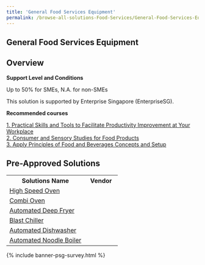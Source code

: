 ```yaml
---
title: 'General Food Services Equipment'
permalink: /browse-all-solutions-Food-Services/General-Food-Services-Equipment
---
```


## General Food Services Equipment
## Overview

**Support Level and Conditions**

Up to 50% for SMEs, N.A. for non-SMEs

This solution is supported by Enterprise Singapore (EnterpriseSG).

**Recommended courses**



<a href='https://sfec.enterprisejobskills.gov.sg/Course_Internet/CourseDetail.aspx?CoursesReferenceNumber=TGS-2021005580'  target='_blank' rel='noopener'>1. Practical Skills and Tools to Facilitate Productivity Improvement at Your Workplace</a><br>
<a href='https://sfec.enterprisejobskills.gov.sg/Course_Internet/CourseDetail.aspx?CoursesReferenceNumber=TGS-2022014583'  target='_blank' rel='noopener'>2. Consumer and Sensory Studies for Food Products</a><br>
<a href='https://sfec.enterprisejobskills.gov.sg/Course_Internet/CourseDetail.aspx?CoursesReferenceNumber=TGS-2019502180'  target='_blank' rel='noopener'>3. Apply Principles of Food and Beverages Concepts and Setup</a><br>

## Pre-Approved Solutions

<table>
<tr>
<th style='width: auto;'><b>Solutions Name</b></th>
<th style='width: 30%;'><b>Vendor</b></th>
</tr>
<tr>
<td><a href='/productivity-solutions-grant/solutionrepo/solution1143' target='_blank'>High Speed Oven</a><br></td>
<td></td>
</tr>
<tr>
<td><a href='/productivity-solutions-grant/solutionrepo/solution1168' target='_blank'>Combi Oven</a><br></td>
<td></td>
</tr>
<tr>
<td><a href='/productivity-solutions-grant/solutionrepo/solution1246' target='_blank'>Automated Deep Fryer</a><br></td>
<td></td>
</tr>
<tr>
<td><a href='/productivity-solutions-grant/solutionrepo/solution1247' target='_blank'>Blast Chiller</a><br></td>
<td></td>
</tr>
<tr>
<td><a href='/productivity-solutions-grant/solutionrepo/solution1250' target='_blank'>Automated Dishwasher</a><br></td>
<td></td>
</tr>
<tr>
<td><a href='/productivity-solutions-grant/solutionrepo/solution1251' target='_blank'>Automated Noodle Boiler</a><br></td>
<td></td>
</tr>
</table>

{% include banner-psg-survey.html %}
